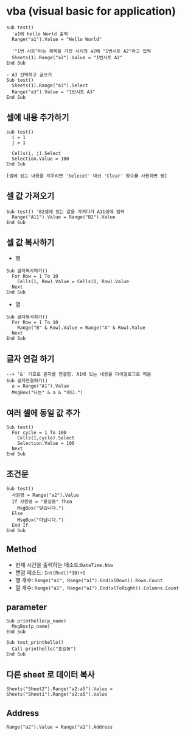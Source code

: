 # vba (visual basic for application)
```
sub test()
  'a1에 hello World 출력
  Range("a1").Value = "Hello World"

  '"1번 시트"라는 제목을 가진 시티의 a2에 "1번시트 A2"라고 입력
  Sheets(1).Range("a2").Value = "1번시트 A2"
End Sub

- A3 선택하고 글쓰기
Sub test()
  Sheets(1).Range("a3").Select
  Range("a3").Value = "1번시트 A3"
End Sub
```

## 셀에 내용 추가하기
```
sub test()
  i = 1
  j = 1

  Cells(i, j).Select
  Selection.Value = 100
End Sub

[셀에 있는 내용을 지우려면 'Selecet' 대신 'Clear' 함수를 사용하면 됌]
```

## 셀 값 가져오기
```
Sub test() 'B2셀에 있는 값을 가져다가 A11셀에 입력
  Range("A11").Value = Range("B2").Value
End Sub
```

## 셀 값 복사하기
 - 행
```
Sub 글자복사하기()
  For Row = 1 To 10
    Cells(1, Row).Value = Cells(1, Row).Value
  Next
End Sub
```
 - 열
```
Sub 글자복사하기()
  For Row = 1 To 10
    Range("B" & Row).Value = Range("A" & Row).Value
  Next
End Sub
```

## 글자 연걸 하기
```
--> '&' 기호로 문자를 연결함. A1에 있는 내용을 다이얼로그로 띄움
Sub 글자연결하기()
  a = Range("A1").Value
  MsgBox("나는" & a & "이다.")
```

## 여러 셀에 동일 값 추가
```
Sub test()
  For cycle = 1 To 100
    Cells(1,cycle).Select
    Selection.Value = 100
  Next
End Sub
```

## 조건문
```
Sub test()
  사원명 = Range("a2").Value
  If 사원명 = "홍길동" Then
    MsgBox("맞습니다.")
  Else
    MsgBox("아닙니다.")
  End If
End Sub
```

## Method
 - 현재 시간을 출력하는 메소드:`DateTime.Now`
 - 랜덤 메소드: `Int(Rnd()*10)+1`
 - 행 개수: `Range("a1", Range("a1").End(xlDown)).Rows.Count`
 - 열 개수: `Range("a1", Range("a1").End(xlToRight)).Columns.Count`
 
## parameter
```
Sub printhello(p_name)
  MsgBox(p_name)
End Sub

Sub test_printhello()
  Call printhello("홍길동")
End Sub
```

## 다른 sheet 로 데이터 복사
```
Sheets("Sheet2").Range("a2:a5").Value = Sheets("Sheet1").Range("a2:a5").Value
```

## Address
```
Range("a2").Value = Range("a1").Address
```
